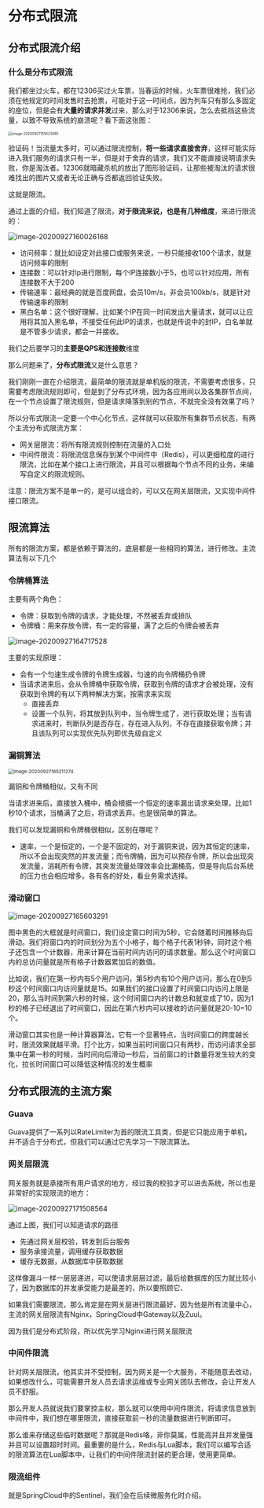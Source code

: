 # 分布式限流

## 分布式限流介绍

### 什么是分布式限流

我们都坐过火车，都在12306买过火车票，当春运的时候，火车票很难抢，我们必须在他规定的时间发售时去抢票，可能对于这一时间点，因为列车只有那么多固定的座位，但是会有**大量的请求并发**过来，那么对于12306来说，怎么去抵挡这些流量，以致不导致系统的崩溃呢？看下面这张图：

<img src="image/image-20200927155523085.png" alt="image-20200927155523085" style="zoom:50%;" />

验证码！当流量太多时，可以通过限流控制，**将一些请求直接舍弃**，这样可能实际进入我们服务的请求只有一半，但是对于舍弃的请求，我们又不能直接说明请求失败，你是淘汰者。12306就暗藏杀机的放出了图形验证码，让那些被淘汰的请求很难找出的图片又或者无论正确与否都返回验证失败。

这就是限流。

通过上面的介绍，我们知道了限流，**对于限流来说，也是有几种维度**，来进行限流的：

![image-20200927160026168](image/image-20200927160026168.png)

- 访问频率：就比如设定对此接口或服务来说，一秒只能接收100个请求，就是访问频率的限制
- 连接数：可以针对Ip进行限制，每个IP连接数小于5，也可以针对应用，所有连接数不大于200
- 传输速率：最经典的就是百度网盘，会员10m/s，非会员100kb/s，就是针对传输速率的限制
- 黑白名单：这个很好理解，比如某个IP在同一时间发出大量请求，就可以让应用将其加入黑名单，不接受任何此IP的请求，也就是传说中的封IP，白名单就是不管多少请求，都会一并接收。

我们之后要学习的**主要是QPS和连接数**维度

那么问题来了，**分布式限流**又是什么意思？

我们刚刚一直在介绍限流，最简单的限流就是单机版的限流，不需要考虑很多，只需要考虑限流规则即可，但是到了分布式环境，因为各应用间以及各集群节点间，在一个节点设置了限流规则，但是请求降落到别的节点，不就完全没有效果了吗？

所以分布式限流一定要一个中心化节点，这样就可以获取所有集群节点状态，有两个主流分布式限流方案：

- 网关层限流：将所有限流规则控制在流量的入口处
- 中间件限流：将限流信息保存到某个中间件中（Redis），可以更细粒度的进行限流，比如在某个接口上进行限流，并且可以根据每个节点不同的业务，来编写自定义的限流规则。

注意：限流方案不是单一的，是可以组合的，可以又在网关层限流，又实现中间件接口限流。

## 限流算法

所有的限流方案，都是依赖于算法的，底层都是一些相同的算法，进行修改。主流算法有以下几个

### 令牌桶算法

主要有两个角色：

- 令牌：获取到令牌的请求，才能处理，不然被丢弃或排队
- 令牌桶：用来存放令牌，有一定的容量，满了之后的令牌会被丢弃

![image-20200927164717528](image/image-20200927164717528.png)

主要的实现原理：

- 会有一个匀速生成令牌的令牌生成器，匀速的向令牌桶扔令牌
- 当请求进来后，会从令牌桶中获取令牌，获取到令牌的请求才会被处理，没有获取到令牌的有以下两种解决方案，按需求来实现
  - 直接丢弃
  - 设置一个队列，将其放到队列中，当令牌生成了，进行获取处理；当有请求进来时，判断队列是否存在，存在进入队列，不存在直接获取令牌；并且该队列可以实现优先队列即优先级自定义

### 漏铜算法

<img src="image/image-20200927165211274.png" alt="image-20200927165211274" style="zoom:67%;" />

漏铜和令牌桶相似，又有不同

当请求进来后，直接放入桶中，桶会根据一个恒定的速率漏出请求来处理，比如1秒10个请求，当桶满了之后，将请求丢弃。也是很简单的算法。

我们可以发现漏铜和令牌桶很相似，区别在哪呢？

- 速率，一个是恒定的，一个是不固定的，对于漏铜来说，因为其恒定的速率，所以不会出现突然的并发流量；而令牌桶，因为可以预存令牌，所以会出现突发流量，消耗所有令牌，其突发流量处理效率会比漏桶高，但是导向后台系统的压力也会相应增多。各有各的好处，看业务需求选择。

### 滑动窗口

![image-20200927165603291](image/image-20200927165603291.png)

图中黑色的大框就是时间窗口，我们设定窗口时间为5秒，它会随着时间推移向后滑动。我们将窗口内的时间划分为五个小格子，每个格子代表1秒钟，同时这个格子还包含一个计数器，用来计算在当前时间内访问的请求数量。那么这个时间窗口内的总访问量就是所有格子计数器累加后的数值。

比如说，我们在第一秒内有5个用户访问，第5秒内有10个用户访问，那么在0到5秒这个时间窗口内访问量就是15。如果我们的接口设置了时间窗口内访问上限是20，那么当时间到第六秒的时候，这个时间窗口内的计数总和就变成了10，因为1秒的格子已经退出了时间窗口，因此在第六秒内可以接收的访问量就是20-10=10个。

滑动窗口其实也是一种计算器算法，它有一个显著特点，当时间窗口的跨度越长时，限流效果就越平滑。打个比方，如果当前时间窗口只有两秒，而访问请求全部集中在第一秒的时候，当时间向后滑动一秒后，当前窗口的计数量将发生较大的变化，拉长时间窗口可以降低这种情况的发生概率

## 分布式限流的主流方案

### Guava

Guava提供了一系列以RateLimiter为首的限流工具类，但是它只能应用于单机，并不适合于分布式，但我们可以通过它先学习一下限流算法。

### 网关层限流

网关服务就是承接所有用户请求的地方，经过我的校验才可以进去系统，所以也是非常好的实现限流的地方：

![image-20200927171508564](image/image-20200927171508564.png)

通过上图，我们可以知道请求的路径

- 先通过网关层校验，转发到后台服务
- 服务承接流量，调用缓存获取数据
- 缓存无数据，从数据库中获取数据

这样像漏斗一样一层层递进，可以使请求层层过滤，最后给数据库的压力就比较小了，因为数据库的并发承受能力是最差的，所以要照顾它、

如果我们需要限流，那么肯定是在网关层进行限流最好，因为他是所有流量中心，主流的网关层限流有Nginx，SpringCloud中Gateway以及Zuul。

因为我们是分布式阶段，所以优先学习Nginx进行网关层限流

### 中间件限流

针对网关层限流，他其实并不受控制，因为网关是一个大服务，不能随意去改动，如果想改什么，可能需要开发人员去请求运维或专业网关团队去修改，会让开发人员不舒服。

那么开发人员就说我们要掌控主权，那么就可以使用中间件限流，将请求信息放到中间件中，我们想在哪里限流，直接获取前一秒的流量数据进行判断即可。

那么谁来存储这些临时数据呢？那就是Redis咯，非你莫属，性能高并且并发量强并且可以设置超时时间。最重要的是什么，Redis与Lua脚本，我们可以编写合适的限流算法在Lua脚本中，让我们的中间件限流封装的更合理，使用更简单。

### 限流组件

就是SpringCloud中的Sentinel，我们会在后续微服务化时介绍。